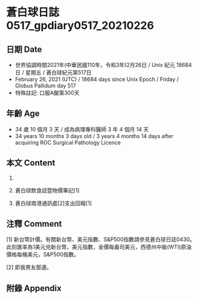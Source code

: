 [_metadata_:encoding]: - "utf-8"
[_metadata_:language]: - "zh-Hant-TW"
[_metadata_:fileformat]: - "markdown"
[_metadata_:MIME_type]: - "text/plain"
[_metadata_:markdown_version]: - "commonmark version 0.29"
[_metadata_:markdown_spec]: - "https://spec.commonmark.org/0.29/"

# 蒼白球日誌0517_gpdiary0517_20210226 #

## 日期 Date ##

* 世界協調時間2021年(中華民國110年，令和3年)2月26日 / Unix 紀元 18684 日 / 星期五 / 蒼白球紀元第517日
* February 26, 2021 (UTC) / 18684 days since Unix Epoch / Friday / Globus Pallidum day 517
* 特殊註記: 口服A酸第300天

## 年齡 Age ##

* 34 歲 10 個月 3 天 / 成為病理專科醫師 3 年 4 個月 14 天
* 34 years 10 months 3 days old / 3 years 4 months 14 days after acquiring ROC Surgical Pathology Licence

## 本文 Content ##

1. 

    
2. 蒼白球飲食誌暨物價筆記[1]

    
3. 蒼白球南港通訊處[2]支出回報[1]

    

## 注釋 Comment ##

[1] 新台幣計價。有關新台幣、美元指數、S&P500指數請參見蒼白球日誌0430。此刻匯率為1美元兌新台幣，美元指數，金價每盎司美元，西德州中級(WTI)原油價格每桶美元，S&P500指數。


[2] 即我男友那邊。



## 附錄 Appendix ##

